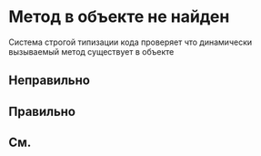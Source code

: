 # Метод в объекте не найден

Система строгой типизации кода проверяет что динамически вызываемый метод существует в объекте

## Неправильно

## Правильно

## См.

